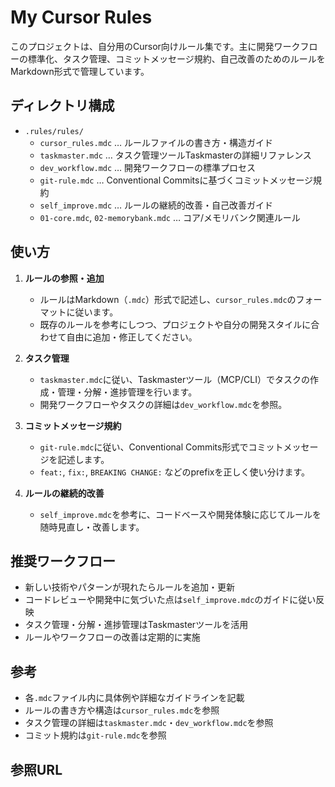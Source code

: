 # My Cursor Rules

このプロジェクトは、自分用のCursor向けルール集です。主に開発ワークフローの標準化、タスク管理、コミットメッセージ規約、自己改善のためのルールをMarkdown形式で管理しています。

## ディレクトリ構成

- `.rules/rules/`
  - `cursor_rules.mdc` … ルールファイルの書き方・構造ガイド
  - `taskmaster.mdc` … タスク管理ツールTaskmasterの詳細リファレンス
  - `dev_workflow.mdc` … 開発ワークフローの標準プロセス
  - `git-rule.mdc` … Conventional Commitsに基づくコミットメッセージ規約
  - `self_improve.mdc` … ルールの継続的改善・自己改善ガイド
  - `01-core.mdc`, `02-memorybank.mdc` … コア/メモリバンク関連ルール

## 使い方

1. **ルールの参照・追加**
   - ルールはMarkdown（`.mdc`）形式で記述し、`cursor_rules.mdc`のフォーマットに従います。
   - 既存のルールを参考にしつつ、プロジェクトや自分の開発スタイルに合わせて自由に追加・修正してください。

2. **タスク管理**
   - `taskmaster.mdc`に従い、Taskmasterツール（MCP/CLI）でタスクの作成・管理・分解・進捗管理を行います。
   - 開発ワークフローやタスクの詳細は`dev_workflow.mdc`を参照。

3. **コミットメッセージ規約**
   - `git-rule.mdc`に従い、Conventional Commits形式でコミットメッセージを記述します。
   - `feat:`, `fix:`, `BREAKING CHANGE:` などのprefixを正しく使い分けます。

4. **ルールの継続的改善**
   - `self_improve.mdc`を参考に、コードベースや開発体験に応じてルールを随時見直し・改善します。

## 推奨ワークフロー

- 新しい技術やパターンが現れたらルールを追加・更新
- コードレビューや開発中に気づいた点は`self_improve.mdc`のガイドに従い反映
- タスク管理・分解・進捗管理はTaskmasterツールを活用
- ルールやワークフローの改善は定期的に実施

## 参考

- 各`.mdc`ファイル内に具体例や詳細なガイドラインを記載
- ルールの書き方や構造は`cursor_rules.mdc`を参照
- タスク管理の詳細は`taskmaster.mdc`・`dev_workflow.mdc`を参照
- コミット規約は`git-rule.mdc`を参照

## 参照URL

